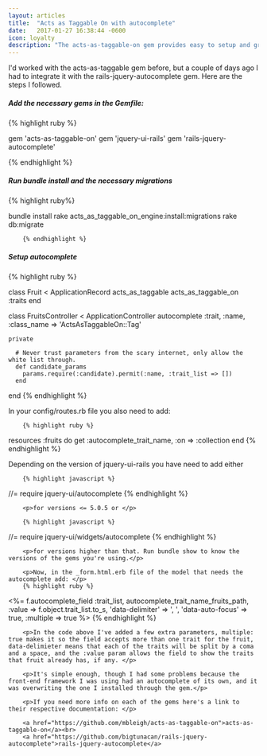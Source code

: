 ```yaml
---
layout: articles
title:  "Acts as Taggable On with autocomplete"
date:   2017-01-27 16:38:44 -0600
icon: loyalty
description: "The acts-as-taggable-on gem provides easy to setup and great ux for tagging anytype of object when paired with the rails-jquery-autocomplete gem."
---
```


<p>I'd worked with the acts-as-taggable gem before, but a couple of days ago I had to integrate it with the rails-jquery-autocomplete gem. Here are the steps I followed.</p>

<h5>Add the necessary gems in the Gemfile:</h5>
<p>
{% highlight ruby %}

  gem 'acts-as-taggable-on'
  gem 'jquery-ui-rails'
  gem 'rails-jquery-autocomplete'

  {% endhighlight %}
        
</p>

<h5>Run bundle install and the necessary migrations</h5>

{% highlight ruby%}

  bundle install
  rake acts_as_taggable_on_engine:install:migrations
  rake db:migrate

        {% endhighlight %}

<h5>Setup autocomplete</h5>

  {% highlight ruby %}

  class Fruit < ApplicationRecord
    acts_as_taggable
    acts_as_taggable_on :traits
  end

  class FruitsController < ApplicationController
    autocomplete :trait, :name, :class_name => 'ActsAsTaggableOn::Tag'

    private
          
      # Never trust parameters from the scary internet, only allow the white list through.
      def candidate_params
        params.require(:candidate).permit(:name, :trait_list => [])
      end
  end
        {% endhighlight %}

<p>In your config/routes.rb file you also need to add: </p>

        {% highlight ruby %}
  resources :fruits do
    get :autocomplete_trait_name, :on => :collection
  end
        {% endhighlight %}

<p>Depending on the version of jquery-ui-rails you have need to add either</p>

        {% highlight javascript %}
  //= require jquery-ui/autocomplete
        {% endhighlight %}

        <p>for versions <= 5.0.5 or </p>

        {% highlight javascript %}
  //= require jquery-ui/widgets/autocomplete
        {% endhighlight %}

        <p>for versions higher than that. Run bundle show to know the versions of the gems you're using.</p>

        <p>Now, in the _form.html.erb file of the model that needs the autocomplete add: </p>
        {% highlight ruby %}
  <%= f.autocomplete_field :trait_list, autocomplete_trait_name_fruits_path, 
                            :value => f.object.trait_list.to_s, 
                            'data-delimiter' => ', 
                            ', 'data-auto-focus' => true,
                            :multiple => true %>
        {% endhighlight %}

        <p>In the code above I've added a few extra parameters, multiple: true makes it so the field accepts more than one trait for the fruit, data-delimieter means that each of the traits will be split by a coma and a space, and the :value param allows the field to show the traits that fruit already has, if any. </p>

        <p>It's simple enough, though I had some problems because the front-end framework I was using had an autocomplete of its own, and it was overwriting the one I installed through the gem.</p>

        <p>If you need more info on each of the gems here's a link to their respective documentation: </p>

        <a href="https://github.com/mbleigh/acts-as-taggable-on">acts-as-taggable-on</a><br>
        <a href="https://github.com/bigtunacan/rails-jquery-autocomplete">rails-jquery-autocomplete</a>
